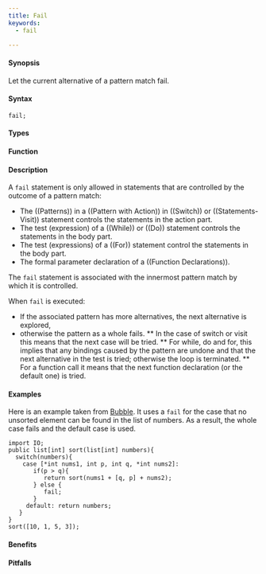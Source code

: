 ```yaml
---
title: Fail
keywords:
  - fail

---
```


#### Synopsis

Let the current alternative of a pattern match fail.

#### Syntax

`fail;`

#### Types

#### Function

#### Description

A `fail` statement is only allowed in statements that are controlled by the outcome of a pattern match:

*  The ((Patterns)) in a ((Pattern with Action)) in ((Switch)) or ((Statements-Visit)) statement controls the statements in the action part.
*  The test (expression) of a ((While)) or ((Do)) statement controls the statements in the body part.
*  The test (expressions) of a ((For)) statement control the statements in the body part.
*  The formal parameter declaration of a ((Function Declarations)).


The `fail` statement is associated with the innermost pattern match by which it is controlled.

When `fail` is executed:

*  If the associated pattern has more alternatives, the next alternative is explored,
*  otherwise the pattern as a whole fails. 
   ** In the case of switch or visit this means that the next case will be tried.
   ** For while, do and for, this implies that any bindings caused by the pattern are undone and that the next 
      alternative in the test is tried; otherwise the loop is terminated.
   ** For a function call it means that the next function declaration (or the default one) is tried.

#### Examples

Here is an example taken from [Bubble]((Recipes:Bubble)). 
It uses a `fail` for the case that no unsorted element can be found in the list of numbers.
As a result, the whole case fails and the default case is used.
```rascal-shell
import IO;
public list[int] sort(list[int] numbers){
  switch(numbers){
    case [*int nums1, int p, int q, *int nums2]:
       if(p > q){
          return sort(nums1 + [q, p] + nums2);
       } else {
       	  fail;
       }
     default: return numbers;
   }
}
sort([10, 1, 5, 3]);
```

#### Benefits

#### Pitfalls

